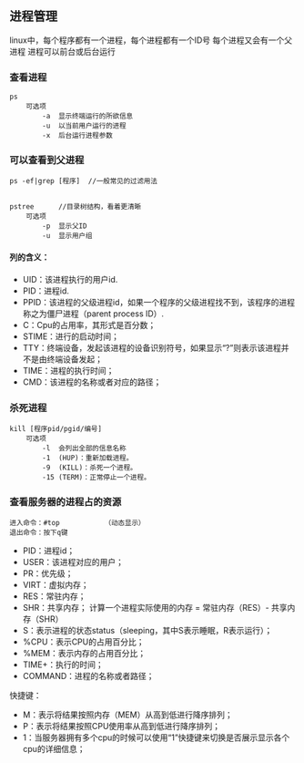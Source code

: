 ## 进程管理

linux中，每个程序都有一个进程，每个进程都有一个ID号
每个进程又会有一个父进程
进程可以前台或后台运行

### 查看进程

    ps      
        可选项
            -a  显示终端运行的所欲信息
            -u  以当前用户运行的进程
            -x  后台运行进程参数



### 可以查看到父进程

    ps -ef|grep [程序]  //一般常见的过滤用法


    pstree      //目录树结构，看着更清晰
        可选项
            -p  显示父ID
            -u  显示用户组


#### 列的含义：
* UID：该进程执行的用户id.
* PID：进程id.
* PPID：该进程的父级进程id，如果一个程序的父级进程找不到，该程序的进程称之为僵尸进程（parent process ID）.
* C：Cpu的占用率，其形式是百分数；
* STIME：进行的启动时间；
* TTY：终端设备，发起该进程的设备识别符号，如果显示“?”则表示该进程并不是由终端设备发起；
* TIME：进程的执行时间；
* CMD：该进程的名称或者对应的路径；




### 杀死进程

    kill [程序pid/pgid/编号]
        可选项
            -l  会列出全部的信息名称
            -1  (HUP)：重新加载进程。
            -9  (KILL)：杀死一个进程。
            -15 (TERM)：正常停止一个进程。

### 查看服务器的进程占的资源

    进入命令：#top			（动态显示）
	退出命令：按下q键

* PID：进程id；
* USER：该进程对应的用户；
* PR：优先级；
* VIRT：虚拟内存；
* RES：常驻内存；
* SHR：共享内存；
	计算一个进程实际使用的内存 = 常驻内存（RES）- 共享内存（SHR）
* S：表示进程的状态status（sleeping，其中S表示睡眠，R表示运行）；
* %CPU：表示CPU的占用百分比；
* %MEM：表示内存的占用百分比；
* TIME+：执行的时间；
* COMMAND：进程的名称或者路径；

快捷键：  
* M：表示将结果按照内存（MEM）从高到低进行降序排列；
* P：表示将结果按照CPU使用率从高到低进行降序排列；
* 1：当服务器拥有多个cpu的时候可以使用“1”快捷键来切换是否展示显示各个cpu的详细信息；